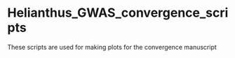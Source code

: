 # Helianthus_GWAS_convergence_scripts
These scripts are used for making plots for the convergence manuscript

